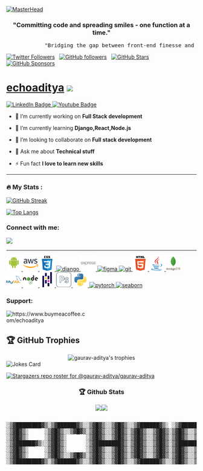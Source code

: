 
[![MasterHead](https://www.codecorners.com/wp-content/uploads/2018/05/senior-front-end-developer-openings-1.gif)](https://gaurav-aditya.github.io)
<h3 align="center">"Committing code and spreading smiles - one function at a time."</h3>

<pre>            "Bridging the gap between front-end finesse and back-end power. Welcome to my full-stack playground!"  </pre>

[![Twitter Followers](https://img.shields.io/twitter/follow/sudo_overflow?color=0E7FC0&logo=twitter&style=for-the-badge&label=Twitter)](https://twitter.com/adityagaurav01) &nbsp; [![GitHub followers](https://img.shields.io/github/followers/gaurav-aditya?logo=GitHub&style=for-the-badge)](https://github.com/gaurav-aditya) &nbsp; [![GitHub Stars](https://img.shields.io/github/stars/gaurav-aditya?logo=github&style=for-the-badge)](https://github.com/gaurav-aditya) &nbsp; [![GitHub Sponsors](https://img.shields.io/github/sponsors/gaurav-aditya?color=BF4B8A&logo=githubsponsors&style=for-the-badge&label=Sponsor%20on%20Github)](https://github.com/sponsors/gaurav-aditya)   <img src="https://komarev.com/ghpvc/?username=gaurav-aditya &style=flat-square&color=blue" alt=""/> 

<h1>
 <a href='https://linktr.ee/echoaditya'>echoaditya</a>
  <img src="https://media.giphy.com/media/hvRJCLFzcasrR4ia7z/giphy.gif" width="30px"/>
</h1>

<div id="badges">
  <a href=":https://www.linkedin.com/in/aditya-prakash-42263b218![image](https://user-images.githubusercontent.com/110540811/221432088-bb5de96a-b542-452b-a7ff-1de29af5f930.png)
">
    <img src="https://img.shields.io/badge/LinkedIn-blue?style=for-the-badge&logo=linkedin&logoColor=white" alt="LinkedIn Badge"/>
  </a>
  <a href="https://youtube.com/subhashpublicschool4922">
    <img src="https://img.shields.io/badge/YouTube-red?style=for-the-badge&logo=youtube&logoColor=white" alt="Youtube Badge"/>
  </a>
 
</div>

- 🔭 I’m currently working on **Full Stack development**

- 🌱 I’m currently learning **Django,React,Node.js**

- 👯 I’m looking to collaborate on **Full stack development**

- 💬 Ask me about **Technical stuff**

- ⚡ Fun fact **I love to learn new skills**

---

### :fire: My Stats :
<!-- https://github-readme-streak-stats.herokuapp.com/?user=gaurav-aditya -->
[![GitHub Streak](http://github-readme-streak-stats.herokuapp.com?user=gaurav-aditya&theme=dark&background=000000)](https://git.io/streak-stats)

<!-- [![Top Langs](https://github-readme-stats.vercel.app/api/top-langs/?username=gaurav-aditya)](https://github.com/gaurav-aditya/github-readme-stats) -->
[![Top Langs](https://github-readme-stats.vercel.app/api/top-langs/?username=gaurav-aditya&layout=compact&theme=vision-friendly-dark)](https://github.com/gaurav-aditya/github-readme-stats)
<h3 align="left">Connect with me:</h3>

![](https://komarev.com/ghpvc/?username=gaurav-aditya&color=green)


---

<p align="left"> <a href="https://developer.android.com" target="_blank" rel="noreferrer"> <img src="https://raw.githubusercontent.com/devicons/devicon/master/icons/android/android-original-wordmark.svg" alt="android" width="40" height="40"/> </a> <a href="https://aws.amazon.com" target="_blank" rel="noreferrer"> <img src="https://raw.githubusercontent.com/devicons/devicon/master/icons/amazonwebservices/amazonwebservices-original-wordmark.svg" alt="aws" width="40" height="40"/> </a> <a href="https://www.w3schools.com/css/" target="_blank" rel="noreferrer"> <img src="https://raw.githubusercontent.com/devicons/devicon/master/icons/css3/css3-original-wordmark.svg" alt="css3" width="40" height="40"/> </a> <a href="https://www.djangoproject.com/" target="_blank" rel="noreferrer"> <img src="https://cdn.worldvectorlogo.com/logos/django.svg" alt="django" width="40" height="40"/> </a> <a href="https://expressjs.com" target="_blank" rel="noreferrer"> <img src="https://raw.githubusercontent.com/devicons/devicon/master/icons/express/express-original-wordmark.svg" alt="express" width="40" height="40"/> </a> <a href="https://www.figma.com/" target="_blank" rel="noreferrer"> <img src="https://www.vectorlogo.zone/logos/figma/figma-icon.svg" alt="figma" width="40" height="40"/> </a> <a href="https://git-scm.com/" target="_blank" rel="noreferrer"> <img src="https://www.vectorlogo.zone/logos/git-scm/git-scm-icon.svg" alt="git" width="40" height="40"/> </a> <a href="https://www.w3.org/html/" target="_blank" rel="noreferrer"> <img src="https://raw.githubusercontent.com/devicons/devicon/master/icons/html5/html5-original-wordmark.svg" alt="html5" width="40" height="40"/> </a> <a href="https://www.java.com" target="_blank" rel="noreferrer"> <img src="https://raw.githubusercontent.com/devicons/devicon/master/icons/java/java-original.svg" alt="java" width="40" height="40"/> </a> <a href="https://www.mongodb.com/" target="_blank" rel="noreferrer"> <img src="https://raw.githubusercontent.com/devicons/devicon/master/icons/mongodb/mongodb-original-wordmark.svg" alt="mongodb" width="40" height="40"/> </a> <a href="https://www.mysql.com/" target="_blank" rel="noreferrer"> <img src="https://raw.githubusercontent.com/devicons/devicon/master/icons/mysql/mysql-original-wordmark.svg" alt="mysql" width="40" height="40"/> </a> <a href="https://nodejs.org" target="_blank" rel="noreferrer"> <img src="https://raw.githubusercontent.com/devicons/devicon/master/icons/nodejs/nodejs-original-wordmark.svg" alt="nodejs" width="40" height="40"/> </a> <a href="https://pandas.pydata.org/" target="_blank" rel="noreferrer"> <img src="https://raw.githubusercontent.com/devicons/devicon/2ae2a900d2f041da66e950e4d48052658d850630/icons/pandas/pandas-original.svg" alt="pandas" width="40" height="40"/> </a> <a href="https://www.photoshop.com/en" target="_blank" rel="noreferrer"> <img src="https://raw.githubusercontent.com/devicons/devicon/master/icons/photoshop/photoshop-line.svg" alt="photoshop" width="40" height="40"/> </a> <a href="https://www.python.org" target="_blank" rel="noreferrer"> <img src="https://raw.githubusercontent.com/devicons/devicon/master/icons/python/python-original.svg" alt="python" width="40" height="40"/> </a> <a href="https://pytorch.org/" target="_blank" rel="noreferrer"> <img src="https://www.vectorlogo.zone/logos/pytorch/pytorch-icon.svg" alt="pytorch" width="40" height="40"/> </a> <a href="https://seaborn.pydata.org/" target="_blank" rel="noreferrer"> <img src="https://seaborn.pydata.org/_images/logo-mark-lightbg.svg" alt="seaborn" width="40" height="40"/> </a> </p>

<h3 align="left">Support:</h3>
<p><a href="https://www.buymeacoffee.com/echoaditya"> <img align="left" src="https://cdn.buymeacoffee.com/buttons/v2/default-yellow.png" height="50" width="210" alt="https://www.buymeacoffee.com/echoaditya" /></a></p><br><br >

## 🏆 GitHub Trophies
<div align="center">
  <img src="https://github-profile-trophy.vercel.app/?username=gaurav-aditya&theme=onedark&row=2&column=3&margin-w=15&margin-h=15" alt="gaurav-aditya's trophies" />
</div>

<img src="https://readme-jokes.vercel.app/api" alt="Jokes Card" />
<a href="https://86.48.2.177/developers/gaurav-aditya#country-badge">

[![Stargazers repo roster for @gaurav-aditya/gaurav-aditya](https://reporoster.com/stars/gaurav-aditya/gaurav-aditya)](https://github.com/gaurav-aditya/gaurav-aditya/stargazers)

<h3 align="center">🏆 Github Stats</h3>   
<div align="center">
<img align="center" src="https://github-readme-stats.vercel.app/api?&count_private=true&include_all_commits=true&username=gaurav-aditya&theme=tokyonight&hide_border=true&border_radius=50" height="160px" /><img src="https://streak-stats.demolab.com?user=gaurav-aditya&theme=tokyonight&hide_border=true&border_radius=50" height="160px" align="center" />
</div>
 <html>   
   <pre> 
░▒▓████████▓▒░▒▓██████▓▒░░▒▓█▓▒░░▒▓█▓▒░░▒▓██████▓▒░ ░▒▓██████▓▒░░▒▓███████▓▒░░▒▓█▓▒░▒▓████████▓▒░▒▓█▓▒░░▒▓█▓▒░░▒▓██████▓▒░  
░▒▓█▓▒░     ░▒▓█▓▒░░▒▓█▓▒░▒▓█▓▒░░▒▓█▓▒░▒▓█▓▒░░▒▓█▓▒░▒▓█▓▒░░▒▓█▓▒░▒▓█▓▒░░▒▓█▓▒░▒▓█▓▒░  ░▒▓█▓▒░   ░▒▓█▓▒░░▒▓█▓▒░▒▓█▓▒░░▒▓█▓▒░ 
░▒▓█▓▒░     ░▒▓█▓▒░      ░▒▓█▓▒░░▒▓█▓▒░▒▓█▓▒░░▒▓█▓▒░▒▓█▓▒░░▒▓█▓▒░▒▓█▓▒░░▒▓█▓▒░▒▓█▓▒░  ░▒▓█▓▒░   ░▒▓█▓▒░░▒▓█▓▒░▒▓█▓▒░░▒▓█▓▒░ 
░▒▓██████▓▒░░▒▓█▓▒░      ░▒▓████████▓▒░▒▓█▓▒░░▒▓█▓▒░▒▓████████▓▒░▒▓█▓▒░░▒▓█▓▒░▒▓█▓▒░  ░▒▓█▓▒░    ░▒▓██████▓▒░░▒▓████████▓▒░ 
░▒▓█▓▒░     ░▒▓█▓▒░      ░▒▓█▓▒░░▒▓█▓▒░▒▓█▓▒░░▒▓█▓▒░▒▓█▓▒░░▒▓█▓▒░▒▓█▓▒░░▒▓█▓▒░▒▓█▓▒░  ░▒▓█▓▒░      ░▒▓█▓▒░   ░▒▓█▓▒░░▒▓█▓▒░ 
░▒▓█▓▒░     ░▒▓█▓▒░░▒▓█▓▒░▒▓█▓▒░░▒▓█▓▒░▒▓█▓▒░░▒▓█▓▒░▒▓█▓▒░░▒▓█▓▒░▒▓█▓▒░░▒▓█▓▒░▒▓█▓▒░  ░▒▓█▓▒░      ░▒▓█▓▒░   ░▒▓█▓▒░░▒▓█▓▒░ 
░▒▓████████▓▒░▒▓██████▓▒░░▒▓█▓▒░░▒▓█▓▒░░▒▓██████▓▒░░▒▓█▓▒░░▒▓█▓▒░▒▓███████▓▒░░▒▓█▓▒░  ░▒▓█▓▒░      ░▒▓█▓▒░   ░▒▓█▓▒░░▒▓█▓▒░ 
</pre>
 </html>

